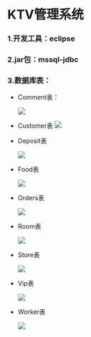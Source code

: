 # KTV管理系统

### 1.开发工具：eclipse

### 2.jar包：mssql-jdbc

### 3.数据库表：

- Comment表：

  <img src="https://wilburn-design.github.io/images/KTV/Comment.png">

- Customer表
  <img src="https://wilburn-design.github.io/images/KTV/Customer.png">

- Deposit表

  <img src="https://wilburn-design.github.io/images/KTV/Deposit.png">

- Food表

  <img src="https://wilburn-design.github.io/images/KTV/Food.png">

- Orders表

  <img src="https://wilburn-design.github.io/images/KTV/Orders.png">

- Room表

  <img src="https://wilburn-design.github.io/images/KTV/Room.png">

- Store表

  <img src="https://wilburn-design.github.io/images/KTV/Store.png">

- Vip表

  <img src="https://wilburn-design.github.io/images/KTV/Vip.png">

- Worker表

  <img src="https://wilburn-design.github.io/images/KTV/Worker.png">